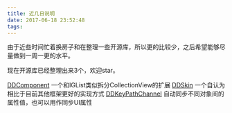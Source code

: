 ```yaml
---
title: 近几日说明
date: 2017-06-18 23:52:48
tags:
---
```


由于近些时间忙着换房子和在整理一些开源库，所以更的比较少，之后希望能够尽量做到一周一更的水平。

现在开源库已经整理出来3个，欢迎star。

[DDComponent](https://github.com/djs66256/DDComponent) 一个和IGList类似拆分CollectionView的扩展
[DDSkin](https://github.com/djs66256/DDSkin) 一个自认为相比于目前其他框架更好的实现方式
[DDKeyPathChannel](https://github.com/djs66256/DDKeyPathChannel) 自动同步不同对象间的属性值，也可以用作同步UI属性
